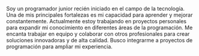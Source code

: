 Soy un programador junior recién iniciado en el campo de la tecnología. 
Una de mis principales fortalezas es mi capacidad para aprender y mejorar constantemente. 
 Actualmente estoy trabajando en proyectos personales para expandir mi conocimiento en diferentes áreas de la programación.
 Me encanta trabajar en equipo y colaborar con otros profesionales para crear soluciones innovadoras y de alta calidad. 
 Busco integrarme a proyectos de programación para ampliar mi experiencia.
